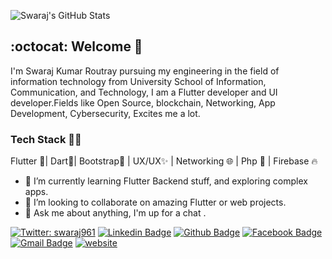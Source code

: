 ![Swaraj's GitHub Stats](https://github-readme-stats.vercel.app/api?username=swaraj961&count_private=true&show_icons=true&theme=algolia )

## :octocat: Welcome 👋

I'm Swaraj Kumar Routray pursuing my engineering in the field of information technology from University School of Information, Communication, and Technology, I am a Flutter developer and UI developer.Fields like  Open Source, blockchain, Networking,  App Development, Cybersecurity, Excites me a lot. 

### Tech Stack 👨‍💻
Flutter 💙| Dart🎯| Bootstrap🌈 | UX/UX✨ | Networking 🌐 | Php 📜 | Firebase 🔥

- 🌱 I’m currently learning Flutter Backend stuff, and exploring complex apps.
- 👯 I’m looking to collaborate on amazing Flutter or web projects. 
- 💬 Ask me about anything, I'm up for a chat .

[![Twitter: swaraj961](https://img.shields.io/twitter/follow/swaraj961?style=social)](https://twitter.com/imthepk)
[![Linkedin Badge](https://img.shields.io/badge/-SwarajRoutray-blue?style=flat-square&logo=Linkedin&logoColor=white&link=https://www.linkedin.com/in/swaraj961/)](https://www.linkedin.com/in/swaraj961/) [![Github Badge](http://img.shields.io/badge/-@SwarajRoutray-black?style=flat-square&logo=Github&logoColor=white&link=https://github.com/SwarajRoutray)](https://github.com/swaraj961) [![Facebook Badge](https://img.shields.io/badge/-SwarajRoutray-3D5B99?style=flat-square&logo=Facebook&logoColor=white&link=https://www.facebook.com/nipul.singal.7)](https://www.facebook.com/swaraj.routray.83) [![Gmail Badge](https://img.shields.io/badge/-SwarajRoutray-c14438?style=flat-square&logo=Gmail&logoColor=white&link=mailto:swarajroutray961@gmail.com)](mailto:swarajroutray961@gmail.com)
[![website](https://img.shields.io/badge/Swaraj-Portfolio-2648ff?style=flat-square&logo=google-chrome)](https://swaraj-portfolio.web.app/)
